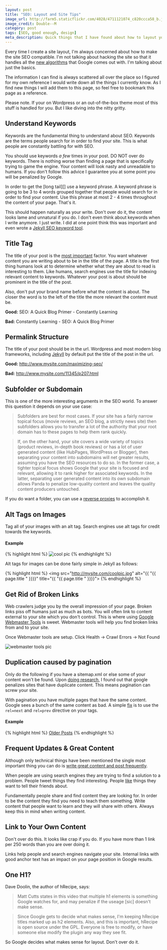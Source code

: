 ```yaml
---
layout: post
title: "SEO: Layout and Site Tips"
image_url: http://farm5.staticflickr.com/4028/4711121074_c820ccca58_b.jpg
image_credit: Double--M
category: post
tags: [SEO, good enough, design]
meta_description: Quick things that I have found about how to layout your site in order to be SEO efficient. 
---
```


Every time I create a site layout, I'm always concerned about how to make the site SEO compatible. I'm not talking about hacking the site so that it handles all the [new algorithms][1] that Google comes out with. I'm talking about just the basics. 

The information I can find is always scattered all over the place so I figured for my own reference I would write down all the things I currently know. As I find new things I will add them to this page, so feel free to bookmark this page as a reference.

Please note. If your on Wordpress or an out-of-the-box theme most of this stuff is handled for you. But I like diving into the nitty gritty.

## Understand Keywords
Keywords are the fundamental thing to understand about SEO. Keywords are the terms people search for in order to find your site. This is what people are constantly battling for with SEO.

You should use keywords _a few_ times in your post. DO NOT over do keywords. There is nothing worse than finding a page that is specifically trying to game the engine. Your content will look nasty and unreadable to humans. If you don't follow this advice I guarantee you at some point you will be penalized by Google.

In order to get the [long tail][] use a keyword phrase. A keyword phrase is going to be 3 to 4 words grouped together that people would search for in order to find your content. Use this phrase at most 2 - 4 times throughout the content of your page. That's it. 

This should happen naturally as your write. Don't over do it, the content looks lame and unnatural if you do. I don't even think about keywords when I write anymore. I just write. I did at one point think this was important and even wrote a [Jekyll SEO keyword tool][5]. 

## Title Tag 
The title of your post is the [most important][3] factor. You want whatever content you are writing about to be in the title of the page. A title is the first thing humans look at to determine whether what they are about to read is interesting to them. Like humans, search engines use the title for indexing relevant content to keywords. Whatever your post is about should be prominent in the title of the post.

Also, don't put your brand name before what the content is about. The closer the word is to the left of the title the more relevant the content must be.

__Good:__ SEO: A Quick Blog Primer - Constantly Learning

__Bad:__ Constantly Learning - SEO: A Quick Blog Primer

## Permalink Structure
The title of your post should be in the url. Wordpress and most modern blog frameworks, including [Jekyll][6] by default put the title of the post in the url.

__Good:__ http://www.mysite.com/maximizing-seo/

__Bad:__ http://www.mysite.com/11345/p207.html

## Subfolder or Subdomain
This is one of the more interesting arguments in the SEO world. To answer this question it depends on your use case:

> Subfolders are best for most cases. If your site has a fairly narrow topical focus (movie reviews, an SEO blog, a strictly news site) then subfolders allows you to transfer a lot of the authority that your root domain has to these pages to help them rank quickly.

> If, on the other hand, your site covers a wide variety of topics (product reviews, in-depth book reviews) or has a lot of user generated content (like HubPages, WordPress or Blogger), then separating your content into subdomains will net greater results, assuming you have the SEO resources to do so. In the former case, a tighter topical focus shows Google that your site is focused and relevant, allowing it to rank higher for associated keywords. In the latter, separating user generated content into its own subdomain allows Panda to penalize low-quality content and leaves the quality content producers untouched.

If you do want a folder, you can use a [reverse proxies][reverse proxies] to accomplish it.

## Alt Tags on Images
Tag all of your images with an alt tag. Search engines use alt tags for credit towards the keywords.

#### Example

{% highlight html %}
<img src="http://mysite.com/coolpic.jpg" alt="cool pic" title="cool pic">
{% endhighlight %}

Alt tags for images can be done fairly simple in Jekyll as follows:

{% highlight html %}
<img src="http://mysite.com/coolpic.jpg" alt="{{ "{{ page.title " }}}}" title="{{ "{{ page.title " }}}}">
{% endhighlight %}

## Get Rid of Broken Links
Web crawlers judge you by the overall impression of your page. Broken links piss off humans just as much as bots. You will often link to content external to your site which you don't control. This is where using [Google Webmaster Tools][3] is sweet. Webmaster tools will help you find broken links from and to your site.

Once Webmaster tools are setup. Click Health -> Crawl Errors -> Not Found

![webmaster tools pic](http://cl.ly/image/3E0w1p280Z20/Screen%20shot%202012-10-30%20at%201.57.42%20PM.png)

## Duplication caused by pagination
Only do the following if you have a sitemap.xml or else some of your content won't be found. Upon [doing research][10], I found out that google penalizes sites that have duplicate content. This means pagination can screw your site.

With pagination you have multiple pages that have the same content. Google sees a bunch of the same content as bad. A simple [fix][11] is to use the `rel=next` and `rel=prev` directive on your tags.

#### Example

{% highlight html %}
<a href="/page/1" title="Next Page" class="next" rel="next">Older Posts</a>
{% endhighlight %}

## Frequent Updates & Great Content
Although only technical things have been mentioned the single most important thing you can do is [write great content and post frequently][12].

When people are using search engines they are trying to find a solution to a problem. People tweet things they find interesting. People [like][4] things they want to tell their friends about.

Fundamentally people share and find content they are looking for. In order to be the content they find you need to teach them something. Write content that people want to learn and they will share with others. Always keep this in mind when writing content.

## Link to Your Own Content
Don't over do this. It looks like crap if you do. If you have more than 1 link per 250 words than you are over doing it.

Links help people and search engines navigate your site. Internal links with good anchor text has an impact on your page position in Google results.

## One H1?
Dave Doolin, the author of hRecipe, says:

> Matt Cutts states in this video that multiple h1 elements is something Google watches for, and may penalize if the useage [sic] doesn't make sense.

> Since Google gets to decide what makes sense, I'm keeping hRecipe titles marked up as h2 elements.
Also, and this is important, hRecipe is open source under the GPL. Everyone is free to modify, or have someone else modify the plugin any way they see fit.

So Google decides what makes sense for layout. Don't over do it.

[1]: http://www.seomoz.org/google-algorithm-change "Changes to Google index algorithm"
[3]: http://www.searchenginejournal.com/on-page-seo-factors-which-ones-have-the-most-impact-on-rankings/40926/
[4]: /2012/10/the-facebook-like-button-is-a-web-bug/
[5]: /2012/06/jekyll-and-seo-optimization/
[6]: https://github.com/mojombo/jekyll/wiki/Permalinks
[7]: /2012/10/find-long-tail-keywords-using-google-analytics/
[reverse proxies]: http://www.seomoz.org/blog/what-is-a-reverse-proxy-and-how-can-it-help-my-seo
[10]: http://searchengineland.com/five-step-strategy-for-solving-seo-pagination-problems-95494
[11]: http://googlewebmastercentral.blogspot.com/2011/09/pagination-with-relnext-and-relprev.html
[12]: http://www.codinghorror.com/blog/2007/10/how-to-achieve-ultimate-blog-success-in-one-easy-step.html
[13]: http://website-in-a-weekend.net/building-traffic/on-page-seo-multiple-h1-elements/
